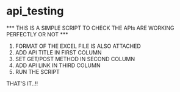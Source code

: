 # api_testing

*** THIS IS A SIMPLE SCRIPT TO CHECK THE APIs ARE WORKING PERFECTLY OR NOT ***

1) FORMAT OF THE EXCEL FILE IS ALSO ATTACHED
2) ADD API TITLE IN FIRST COLUMN
3) SET GET/POST METHOD IN SECOND COLUMN
4) ADD API LINK IN THIRD COLUMN
5) RUN THE SCRIPT

THAT'S IT..!!

